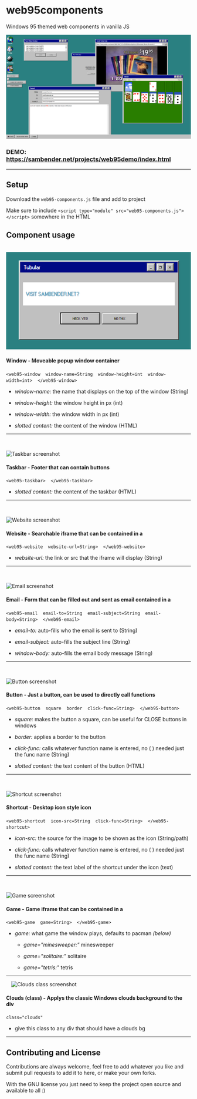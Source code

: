 
# web95components

Windows 95 themed web components in vanilla JS

![Demo screenshot](https://github.com/ssambender/web95components/blob/main/images/demoScreenshot.png?raw=true)

### DEMO: https://sambender.net/projects/web95demo/index.html

___

## Setup

Download the ```web95-components.js``` file and add to project

Make sure to include ```<script type="module" src="web95-components.js"></script>``` somewhere in the HTML
## Component usage

⠀
![Window screenshot](https://github.com/ssambender/web95components/blob/main/images/windowScreenshot.png?raw=true)

#### Window - Moveable popup window container 

```<web95-window  window-name=String  window-height=int  window-width=int>  </web95-window>```
  - *window-name:* the name that displays on the top of the window (String)

  - *window-height:* the window height in px (int)

  - *window-width:* the window width in px (int)

  - *slotted content:* the content of the window (HTML)

---  
⠀

![Taskbar screenshot](https://github.com/ssambender/web95components/blob/main/images/taskbarScreenshot.png?raw=true)

#### Taskbar - Footer that can contain buttons 

```<web95-taskbar>  </web95-taskbar>```


  - *slotted content:* the content of the taskbar (HTML)


---  
⠀

![Website screenshot](https://github.com/ssambender/web95components/blob/main/images/websiteScreenshot.png?raw=true)

#### Website - Searchable iframe that can be contained in a <web95-window>

```<web95-website  website-url=String>  </web95-website>```
  - *website-url:* the link or src that the iframe will display (String)


---  
⠀

![Email screenshot](https://github.com/ssambender/web95components/blob/main/images/emailScreenshot.png?raw=true)

#### Email - Form that can be filled out and sent as email contained in a <web95-window>

```<web95-email  email-to=String  email-subject=String  email-body=String>  </web95-email>```
  - *email-to:* auto-fills who the email is sent to (String)

  - *email-subject:* auto-fills the subject line (String)

  - *window-body:* auto-fills the email body message (String)


---  
⠀

![Button screenshot](https://github.com/ssambender/web95components/blob/main/images/buttonScreenshot.png?raw=true)

#### Button - Just a button, can be used to directly call functions

```<web95-button  square  border  click-func=String>  </web95-button>```
  - *square:* makes the button a square, can be useful for CLOSE buttons in windows

  - *border:* applies a border to the button

  - *click-func:* calls whatever function name is entered, no ( ) needed just the func name (String)

  - *slotted content:* the text content of the button (HTML)


  ---  
⠀

![Shortcut screenshot](https://github.com/ssambender/web95components/blob/main/images/shortcutScreenshot.png?raw=true)

#### Shortcut - Desktop icon style <a> icon 

```<web95-shortcut  icon-src=String  click-func=String>  </web95-shortcut>```
  - *icon-src:* the source for the image to be shown as the icon (String/path)

  - *click-func:* calls whatever function name is entered, no ( ) needed just the func name (String)

  - *slotted content:* the text label of the shortcut under the icon (text)

---  
⠀

![Game screenshot](https://github.com/ssambender/web95components/blob/main/images/gameScreenshot.png?raw=true)

#### Game - Game iframe that can be contained in a <web95-window>

```<web95-game  game=String>  </web95-game>```
  - *game:* what game the window plays, defaults to pacman *(below)*

    - *game="minesweeper:"* minesweeper

    - *game="solitaire:"* solitaire

    - *game="tetris:"* tetris

---  
⠀
![Clouds class screenshot](https://github.com/ssambender/web95components/blob/main/images/cloudsScreenshot.png?raw=true)

#### Clouds (class) - Applys the classic Windows clouds background to the div

```class="clouds"```
  - give this class to any div that should have a clouds bg

  ---  
## Contributing and License

Contributions are always welcome, feel free to add whatever you like and submit pull requests to add it to here, or make your own forks.

With the GNU license you just need to keep the project open source and available to all :)
